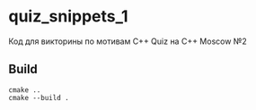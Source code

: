 # quiz_snippets_1

Код для викторины по мотивам C++ Quiz на С++ Moscow №2

## Build

```shell
cmake ..
cmake --build .
```

